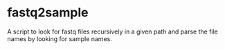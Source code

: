 fastq2sample
============

A script to look for fastq files recursively in a given path and parse the file names by looking for sample names.
